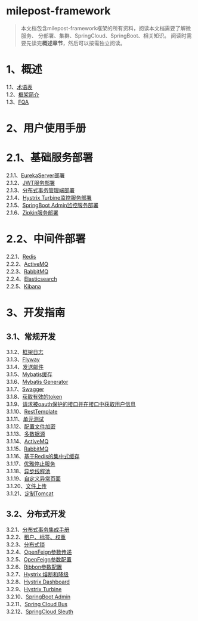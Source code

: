 # milepost-framework

> 本文档包含milepost-framework框架的所有资料，阅读本文档需要了解微服务、 
分部署、集群、SpringCloud、SpringBoot、相关知识。
阅读时需要先读完**概述章节**，然后可以按需独立阅读。

# 1、概述
1.1、[术语表](1summary/1term.md)<br>
1.2、[框架简介](1summary/2introduction.md)<br>
1.3、[FQA](1summary/3fqa.md)<br>

# 2、用户使用手册
# 2.1、基础服务部署
2.1.1、[EurekaServer部署](2userManual/1baseServerDeploy/1eurekaServer.md)<br>
2.1.2、[JWT服务部署](2userManual/1baseServerDeploy/2jwtServer.md)<br>
2.1.3、[分布式事务管理端部署](2userManual/1baseServerDeploy/3tx-lcn-manager.md)<br>
2.1.4、[Hystrix Turbine监控服务部署](2userManual/1baseServerDeploy/4milepost-turbine.md)<br>
2.1.5、[SpringBoot Admin监控服务部署](2userManual/1baseServerDeploy/5milepost-admin.md)<br>
2.1.6、[Zipkin服务部署](2userManual/1baseServerDeploy/6zipkin.md)<br>

# 2.2、中间件部署
2.2.1、[Redis](2userManual/2middlewareDeploy/1redis.md)<br>
2.2.2、[ActiveMQ](2userManual/2middlewareDeploy/2activeMQ.md)<br>
2.2.3、[RabbitMQ](2userManual/2middlewareDeploy/3rabbitMQ.md)<br>
2.2.4、[Elasticsearch](2userManual/2middlewareDeploy/4elasticsearch.md)<br>
2.2.5、[Kibana](2userManual/2middlewareDeploy/5kibana.md)<br>


# 3、开发指南
## 3.1、常规开发
<!--3.1.1、[使用本框架构建一个项目并打包发布到Linux上](3guideForDevelopment/1commonDevelopment/1projectExample.md)<br>-->
3.1.2、[框架日志](3guideForDevelopment/1commonDevelopment/2logger.md)<br>
3.1.3、[Flyway](3guideForDevelopment/1commonDevelopment/3flyway.md)<br>
3.1.4、[发送邮件](3guideForDevelopment/1commonDevelopment/4senderMail.md)<br>
3.1.5、[Mybatis缓存](3guideForDevelopment/1commonDevelopment/5mybatisCache.md)<br>
3.1.6、[Mybatis Generator](3guideForDevelopment/1commonDevelopment/6mybatisGenerator.md)<br>
3.1.7、[Swagger](3guideForDevelopment/1commonDevelopment/7swagger.md)<br>
3.1.8、[获取有效的token](3guideForDevelopment/1commonDevelopment/8getToken.md)<br>
3.1.9、[请求被oauth保护的接口并在接口中获取用户信息](3guideForDevelopment/1commonDevelopment/9auth.md)<br>
3.1.10、[RestTemplate](3guideForDevelopment/1commonDevelopment/10restTemplate.md)<br>
3.1.11、[单元测试](3guideForDevelopment/1commonDevelopment/11junitTest.md)<br>
3.1.12、[配置文件加密](3guideForDevelopment/1commonDevelopment/12configEncryption.md)<br>
3.1.13、[多数据源](3guideForDevelopment/1commonDevelopment/13dynamicDs.md)<br>
3.1.14、[ActiveMQ](3guideForDevelopment/1commonDevelopment/14activeMQ.md)<br>
3.1.15、[RabbitMQ](3guideForDevelopment/1commonDevelopment/15rabbitMQ.md)<br>
3.1.16、[基于Redis的集中式缓存](3guideForDevelopment/1commonDevelopment/16redis.md)<br>
3.1.17、[优雅停止服务](3guideForDevelopment/1commonDevelopment/17gracefullyStop.md)<br>
3.1.18、[异步线程池](3guideForDevelopment/1commonDevelopment/18asyncThreadPool.md)<br>
3.1.19、[自定义异常页面](3guideForDevelopment/1commonDevelopment/19customExPage.md)<br>
3.1.20、[文件上传](3guideForDevelopment/1commonDevelopment/20fileupload.md)<br>
3.1.21、[定制Tomcat](3guideForDevelopment/1commonDevelopment/21customizerTomcat.md)<br>


## 3.2、分布式开发
3.2.1、[分布式事务集成手册](3guideForDevelopment/2distributedDevelopment/1tx-lcn-client.md)<br>
3.2.2、[租户、标签、权重](3guideForDevelopment/2distributedDevelopment/2tenant.md)<br>
3.2.3、[分布式锁](3guideForDevelopment/2distributedDevelopment/3lock.md)<br>
3.2.4、[OpenFeign参数传递](3guideForDevelopment/2distributedDevelopment/4openFeignParam.md)<br>
3.2.5、[OpenFeign参数配置](3guideForDevelopment/2distributedDevelopment/5openFeignConf.md)<br>
3.2.6、[Ribbon参数配置](3guideForDevelopment/2distributedDevelopment/6ribbonConf.md)<br>
3.2.7、[Hystrix 熔断和降级](3guideForDevelopment/2distributedDevelopment/7hystrix.md)<br>
3.2.8、[Hystrix Dashboard](3guideForDevelopment/2distributedDevelopment/8hystrixDashboard.md)<br>
3.2.9、[Hystrix Turbine](3guideForDevelopment/2distributedDevelopment/9hystrixTurbine.md)<br>
3.2.10、[SpringBoot Admin](3guideForDevelopment/2distributedDevelopment/10springbootAdmin.md)<br>
3.2.11、[Spring Cloud Bus](3guideForDevelopment/2distributedDevelopment/11springCloudBus.md)<br>
3.2.12、[SpringCloud Sleuth](3guideForDevelopment/2distributedDevelopment/12springCloudSleuth.md)<br>


<!--
# 4、其他
## 4.1、框架测试
-->

<!--
# 5、框架参考
* 《深入理解Spring Cloud与微服务构建 第2版》
* 方志朋相关书籍、博客
* [Spring Boot 2.1.0 Reference Guid](https://docs.spring.io/spring-boot/docs/2.1.0.RELEASE/reference/html/)<br>
* [Spring Cloud Greenwich.SR5 Reference Guid](https://cloud.spring.io/spring-cloud-static/Greenwich.SR5/)<br>
-->

<!--
1、5年以上软件架构设计工作经验，精通微服务架构设计者优先；
2、5年以上软件开发相关背景（Java， Python 方向）；
3、3年以上 DevOps 工作经验；
4、熟悉Docker、Kubernetes、Gitlab、Jenkins、Nginx、Redis、MySQL、Ansible、Zabbix、消息队列等相关工具及软件；
5、了解敏捷开发方法论；
6、良好的英文沟通能力；
-->

<!--
需要补充的文档：
License
首页那个大图片需要更改一下，

-->

<!--
需要研究的：
1、配置中心，动态刷新配置。
2、安全相关
3、docker，k8s，自动化部署，微服务管控，
4、利用actuator的env和refresh端点实现动态修改多租户相关配置
5、flyway的企业版才能支持oracle11G
使用springboot自己的数据库初始化工具
https://docs.spring.io/spring-boot/docs/2.1.10.RELEASE/reference/html/howto-database-initialization.html#howto-initialize-a-database-using-spring-jdbc
-->

